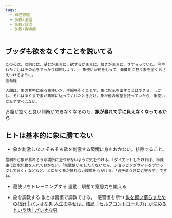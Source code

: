 ```yaml
---
tags:
  - 自己管理
  - 仏教/法話
  - 仏教/貪欲
  - 仏教/貪瞋痴
---
```

## ブッダも欲をなくすことを説いてる

```
この心は、以前には、望むがままに、欲するがままに、快きがままに、さすらっていた。今やわたくしはその心をすっかり抑制しよう、――象使いが鉤をもって、発情期に狂う象を全くおさえつけるように。
法句経
```
```
人間は、象の背中に乗る象使いだ。手綱を引くことで、象に指示を出すことはできる。しかし、それはあくまで象が素直に従ってくれたときだけ。象が他の欲望を持っていたら、象使いになすすべはない。
```

お腹が空くと良い判断ができなくなるのも、**象が暴れて手に負えなくなってるから**

## **ヒトは基本的に象に勝てない**

- 象を刺激しない
そもそも欲を刺激する環境に身をおかない。排除すること。

```
最初から象が暴れそうな場所に近づかないように気をつける。「ダイエットしたければ、冷蔵庫に炭水化物を入れておかない」「無駄使いをしたくないなら、ショッピングサイトをブロックしておく」などなど、とにかく象が暴れない環境を心がける。「君子危うきに近寄らず」ですね。
```

- 蔵使いをトレーニングする
運動　瞑想で意思力を鍛える

- 象を調教する
象とは習慣で調教できる。　悪習慣を断つ
[象を飼い慣らすための指針 | パレオな男](https://yuchrszk.blogspot.com/2014/06/blog-post_9733.html)
[人生の幸せは、結局「セルフコントロール力」が決めるという話 | パレオな男](https://yuchrszk.blogspot.com/2014/07/blog-post_18.html)